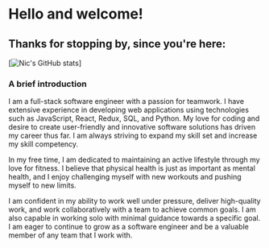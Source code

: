 # Hello and welcome!

## Thanks for stopping by, since you're here:

[![Nic's GitHub stats](https://github-readme-stats.vercel.app/api?username=nicisherenow)]


### A brief introduction
I am a full-stack software engineer with a passion for teamwork. I have extensive experience in developing web applications using technologies such as JavaScript, React, Redux, SQL, and Python. My love for coding and desire to create user-friendly and innovative software solutions has driven my career thus far. I am always striving to expand my skill set and increase my skill competency.

In my free time, I am dedicated to maintaining an active lifestyle through my love for fitness. I believe that physical health is just as important as mental health, and I enjoy challenging myself with new workouts and pushing myself to new limits.

I am confident in my ability to work well under pressure, deliver high-quality work, and work collaboratively with a team to achieve common goals. I am also capable in working solo with minimal guidance towards a specific goal. I am eager to continue to grow as a software engineer and be a valuable member of any team that I work with.

<!--
**nicisherenow/nicisherenow** is a ✨ _special_ ✨ repository because its `README.md` (this file) appears on your GitHub profile.

Here are some ideas to get you started:

- 🔭 I’m currently working on ...
- 🌱 I’m currently learning ...
- 👯 I’m looking to collaborate on ...
- 🤔 I’m looking for help with ...
- 💬 Ask me about ...
- 📫 How to reach me: ...
- 😄 Pronouns: ...
- ⚡ Fun fact: ...
-->

